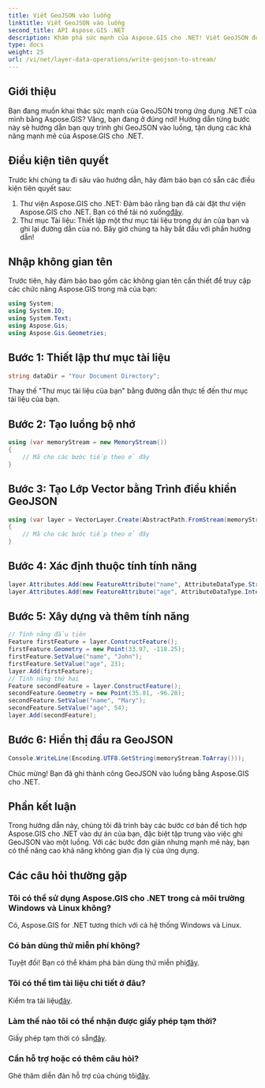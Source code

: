 ```yaml
---
title: Viết GeoJSON vào luồng
linktitle: Viết GeoJSON vào luồng
second_title: API Aspose.GIS .NET
description: Khám phá sức mạnh của Aspose.GIS cho .NET! Viết GeoJSON để truyền phát dễ dàng. Tải xuống ngay để tích hợp không gian địa lý liền mạch.
type: docs
weight: 25
url: /vi/net/layer-data-operations/write-geojson-to-stream/
---
```

## Giới thiệu
Bạn đang muốn khai thác sức mạnh của GeoJSON trong ứng dụng .NET của mình bằng Aspose.GIS? Vâng, bạn đang ở đúng nơi! Hướng dẫn từng bước này sẽ hướng dẫn bạn quy trình ghi GeoJSON vào luồng, tận dụng các khả năng mạnh mẽ của Aspose.GIS cho .NET.
## Điều kiện tiên quyết
Trước khi chúng ta đi sâu vào hướng dẫn, hãy đảm bảo bạn có sẵn các điều kiện tiên quyết sau:
1. Thư viện Aspose.GIS cho .NET: Đảm bảo rằng bạn đã cài đặt thư viện Aspose.GIS cho .NET. Bạn có thể tải nó xuống[đây](https://releases.aspose.com/gis/net/).
2. Thư mục Tài liệu: Thiết lập một thư mục tài liệu trong dự án của bạn và ghi lại đường dẫn của nó.
Bây giờ chúng ta hãy bắt đầu với phần hướng dẫn!
## Nhập không gian tên
Trước tiên, hãy đảm bảo bao gồm các không gian tên cần thiết để truy cập các chức năng Aspose.GIS trong mã của bạn:
```csharp
using System;
using System.IO;
using System.Text;
using Aspose.Gis;
using Aspose.Gis.Geometries;
```
## Bước 1: Thiết lập thư mục tài liệu
```csharp
string dataDir = "Your Document Directory";
```
Thay thế "Thư mục tài liệu của bạn" bằng đường dẫn thực tế đến thư mục tài liệu của bạn.
## Bước 2: Tạo luồng bộ nhớ
```csharp
using (var memoryStream = new MemoryStream())
{
    // Mã cho các bước tiếp theo ở đây
}
```
## Bước 3: Tạo Lớp Vector bằng Trình điều khiển GeoJSON
```csharp
using (var layer = VectorLayer.Create(AbstractPath.FromStream(memoryStream), Drivers.GeoJson))
{
    // Mã cho các bước tiếp theo ở đây
}
```
## Bước 4: Xác định thuộc tính tính năng
```csharp
layer.Attributes.Add(new FeatureAttribute("name", AttributeDataType.String));
layer.Attributes.Add(new FeatureAttribute("age", AttributeDataType.Integer));
```
## Bước 5: Xây dựng và thêm tính năng
```csharp
// Tính năng đầu tiên
Feature firstFeature = layer.ConstructFeature();
firstFeature.Geometry = new Point(33.97, -118.25);
firstFeature.SetValue("name", "John");
firstFeature.SetValue("age", 23);
layer.Add(firstFeature);
// Tính năng thứ hai
Feature secondFeature = layer.ConstructFeature();
secondFeature.Geometry = new Point(35.81, -96.28);
secondFeature.SetValue("name", "Mary");
secondFeature.SetValue("age", 54);
layer.Add(secondFeature);
```
## Bước 6: Hiển thị đầu ra GeoJSON
```csharp
Console.WriteLine(Encoding.UTF8.GetString(memoryStream.ToArray()));
```
Chúc mừng! Bạn đã ghi thành công GeoJSON vào luồng bằng Aspose.GIS cho .NET.
## Phần kết luận
Trong hướng dẫn này, chúng tôi đã trình bày các bước cơ bản để tích hợp Aspose.GIS cho .NET vào dự án của bạn, đặc biệt tập trung vào việc ghi GeoJSON vào một luồng. Với các bước đơn giản nhưng mạnh mẽ này, bạn có thể nâng cao khả năng không gian địa lý của ứng dụng.
## Các câu hỏi thường gặp
### Tôi có thể sử dụng Aspose.GIS cho .NET trong cả môi trường Windows và Linux không?
Có, Aspose.GIS for .NET tương thích với cả hệ thống Windows và Linux.
### Có bản dùng thử miễn phí không?
 Tuyệt đối! Bạn có thể khám phá bản dùng thử miễn phí[đây](https://releases.aspose.com/).
### Tôi có thể tìm tài liệu chi tiết ở đâu?
 Kiểm tra tài liệu[đây](https://reference.aspose.com/gis/net/).
### Làm thế nào tôi có thể nhận được giấy phép tạm thời?
 Giấy phép tạm thời có sẵn[đây](https://purchase.aspose.com/temporary-license/).
### Cần hỗ trợ hoặc có thêm câu hỏi?
 Ghé thăm diễn đàn hỗ trợ của chúng tôi[đây](https://forum.aspose.com/c/gis/33).
